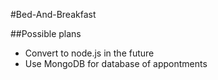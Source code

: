#Bed-And-Breakfast

##Possible plans
- Convert to node.js in the future
- Use MongoDB for database of appontments
